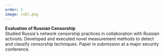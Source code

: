 ```yaml
---
order: 1
image: rubl.png
---
```


**Evaluation of Russian Censorship**  
Studied Russia's network censorship practices in collaboration with Russian
activists. Developed and executed novel measurement methods to detect and
classify censorship techniques. Paper in submission at
a major security conference.
